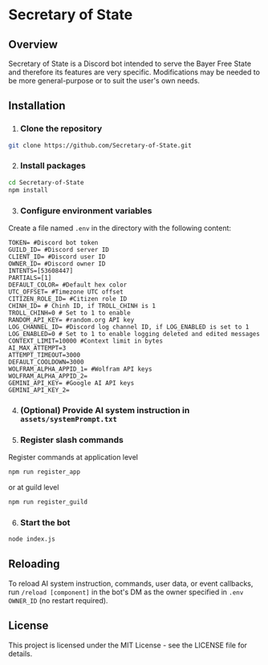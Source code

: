 # Secretary of State

## Overview

Secretary of State is a Discord bot intended to serve the Bayer Free State and therefore its features are very specific. Modifications may be needed to be more general-purpose or to suit the user's own needs.

## Installation

 1. ### Clone the repository
 ```bash
 git clone https://github.com/Secretary-of-State.git
 ```

 2. ### Install packages
 ```bash
 cd Secretary-of-State
 npm install
 ```

 3. ### Configure environment variables

 Create a file named `.env` in the directory with the following content:
 ```env
 TOKEN= #Discord bot token
 GUILD_ID= #Discord server ID
 CLIENT_ID= #Discord user ID
 OWNER_ID= #Discord owner ID
 INTENTS=[53608447]
 PARTIALS=[1]
 DEFAULT_COLOR= #Default hex color
 UTC_OFFSET= #Timezone UTC offset
 CITIZEN_ROLE_ID= #Citizen role ID
 CHINH_ID= # Chinh ID, if TROLL_CHINH is 1
 TROLL_CHINH=0 # Set to 1 to enable
 RANDOM_API_KEY= #random.org API key
 LOG_CHANNEL_ID= #Discord log channel ID, if LOG_ENABLED is set to 1
 LOG_ENABLED=0 # Set to 1 to enable logging deleted and edited messages
 CONTEXT_LIMIT=10000 #Context limit in bytes
 AI_MAX_ATTEMPT=3
 ATTEMPT_TIMEOUT=3000
 DEFAULT_COOLDOWN=3000
 WOLFRAM_ALPHA_APPID_1= #Wolfram API keys
 WOLFRAM_ALPHA_APPID_2=
 GEMINI_API_KEY= #Google AI API keys
 GEMINI_API_KEY_2=
 ```
 4. ### (Optional) Provide AI system instruction in `assets/systemPrompt.txt`

 5. ### Register slash commands
 
 Register commands at application level
 ```bash
 npm run register_app
 ```
 or at guild level
 ```bash
 npm run register_guild
 ```

 6. ### Start the bot
 ```bash
 node index.js
 ```

 ## Reloading

 To reload AI system instruction, commands, user data, or event callbacks, run `/reload [component]` in the bot's DM as the owner specified in `.env` `OWNER_ID` (no restart required).

 ## License

This project is licensed under the MIT License - see the LICENSE file for details.
